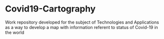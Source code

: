 # Covid19-Cartography
Work repository developed for the subject of Technologies and Applications as a way to develop a map with information referent to status of Covid-19 in the world
